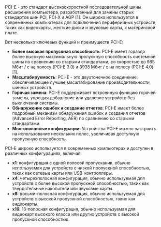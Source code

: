 
PCI-E - это стандарт высокоскоростной последовательной шины расширения компьютера, разработанный для замены старых стандартов шин PCI, PCI-X и AGP [1]. Он широко используется в современных компьютерах для подключения периферийных устройств, таких как видеокарты, жесткие диски и звуковые карты, к материнской плате.

Вот несколько ключевых функций и преимуществ PCI-E:

- **Более высокая пропускная способность**: PCI-E имеет гораздо более высокую максимальную пропускную способность системной шины по сравнению со старыми стандартами, со скоростью до 985 Мбит / с на полосу (PCI-E 3.0) и 3938 Мбит / с на полосу (PCI-E 4.0) [1].
- **Масштабируемость**: PCI-E - это двухточечное соединение, обеспечивающее лучшее масштабирование производительности шинных устройств.
- **Горячая замена**: PCI-E поддерживает встроенную функцию горячей замены, упрощая добавление или удаление устройств без выключения системы.
- **Обнаружение ошибок и создание отчетов**: PCI-E имеет более подробный механизм обнаружения ошибок и создания отчетов (Advanced Error Reporting, AER) по сравнению со старыми стандартами.
- **Многополосные конфигурации**: Устройства PCI-E можно настроить на использование нескольких полос, увеличивая доступную пропускную способность.

PCI-E широко используется в современных компьютерах и доступен в различных конфигурациях, включая:

- **x1**: конфигурация с одной полосой пропускания, обычно используемая для устройств с низкой пропускной способностью, таких как сетевые карты или USB-контроллеры.
- **x4**: четырехполосная конфигурация, обычно используемая для устройств с более высокой пропускной способностью, таких как твердотельные накопители или звуковые карты.
- **x8**: восьми-полосная конфигурация, обычно используемая для устройств с высокой пропускной способностью, таких как видеокарты.
- **x16**: 16-полосная конфигурация, обычно используемая для видеокарт высокого класса или других устройств с высокой пропускной способностью.